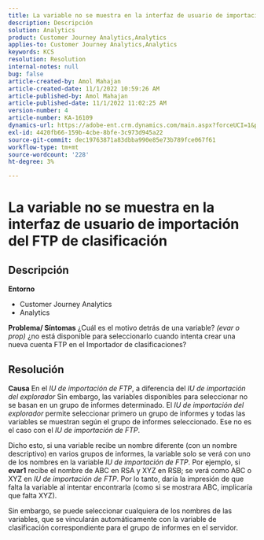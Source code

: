 ```yaml
---
title: La variable no se muestra en la interfaz de usuario de importación del FTP de clasificación
description: Descripción
solution: Analytics
product: Customer Journey Analytics,Analytics
applies-to: Customer Journey Analytics,Analytics
keywords: KCS
resolution: Resolution
internal-notes: null
bug: false
article-created-by: Amol Mahajan
article-created-date: 11/1/2022 10:59:26 AM
article-published-by: Amol Mahajan
article-published-date: 11/1/2022 11:02:25 AM
version-number: 4
article-number: KA-16109
dynamics-url: https://adobe-ent.crm.dynamics.com/main.aspx?forceUCI=1&pagetype=entityrecord&etn=knowledgearticle&id=5dd8dc3b-d459-ed11-9561-6045bd006a22
exl-id: 4420fb66-159b-4cbe-8bfe-3c973d945a22
source-git-commit: dec19763871a83dbba990e85e73b789fce067f61
workflow-type: tm+mt
source-wordcount: '228'
ht-degree: 3%

---
```


# La variable no se muestra en la interfaz de usuario de importación del FTP de clasificación

## Descripción

<b>Entorno</b>
- Customer Journey Analytics
- Analytics



<b>Problema/ Síntomas</b>
¿Cuál es el motivo detrás de una variable? *(evar o prop)* ¿no está disponible para seleccionarlo cuando intenta crear una nueva cuenta FTP en el Importador de clasificaciones?


## Resolución

<b>Causa</b>
En el *IU de importación de FTP*, a diferencia del *IU de importación del explorador* Sin embargo, las variables disponibles para seleccionar no se basan en un grupo de informes determinado. El *IU de importación del explorador* permite seleccionar primero un grupo de informes y todas las variables se muestran según el grupo de informes seleccionado. Ese no es el caso con el *IU de importación de FTP*.

Dicho esto, si una variable recibe un nombre diferente (con un nombre descriptivo) en varios grupos de informes, la variable solo se verá con uno de los nombres en la variable *IU de importación de FTP*. Por ejemplo, si <b>evar1</b> recibe el nombre de ABC en RSA y XYZ en RSB; se verá como ABC o XYZ en *IU de importación de FTP*. Por lo tanto, daría la impresión de que falta la variable al intentar encontrarla (como si se mostrara ABC, implicaría que falta XYZ).

Sin embargo, se puede seleccionar cualquiera de los nombres de las variables, que se vincularán automáticamente con la variable de clasificación correspondiente para el grupo de informes en el servidor.
